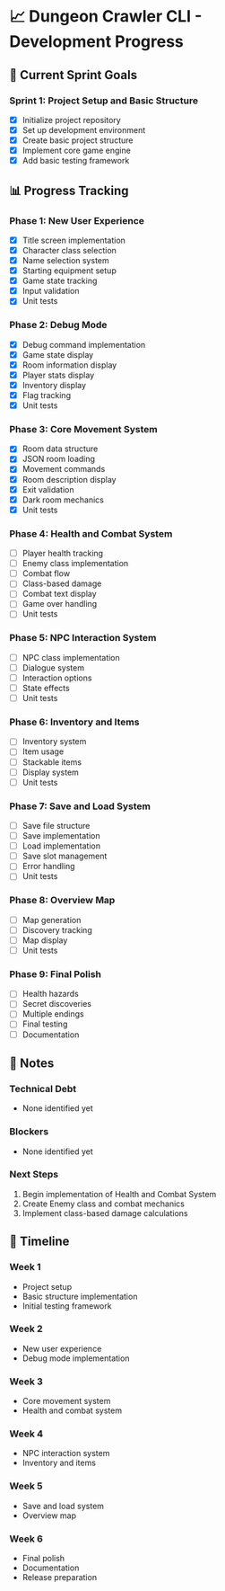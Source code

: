 # 📈 Dungeon Crawler CLI - Development Progress

## 🎯 Current Sprint Goals

### Sprint 1: Project Setup and Basic Structure
- [x] Initialize project repository
- [x] Set up development environment
- [x] Create basic project structure
- [x] Implement core game engine
- [x] Add basic testing framework

## 📊 Progress Tracking

### Phase 1: New User Experience
- [x] Title screen implementation
- [x] Character class selection
- [x] Name selection system
- [x] Starting equipment setup
- [x] Game state tracking
- [x] Input validation
- [x] Unit tests

### Phase 2: Debug Mode
- [x] Debug command implementation
- [x] Game state display
- [x] Room information display
- [x] Player stats display
- [x] Inventory display
- [x] Flag tracking
- [x] Unit tests

### Phase 3: Core Movement System
- [x] Room data structure
- [x] JSON room loading
- [x] Movement commands
- [x] Room description display
- [x] Exit validation
- [x] Dark room mechanics
- [x] Unit tests

### Phase 4: Health and Combat System
- [ ] Player health tracking
- [ ] Enemy class implementation
- [ ] Combat flow
- [ ] Class-based damage
- [ ] Combat text display
- [ ] Game over handling
- [ ] Unit tests

### Phase 5: NPC Interaction System
- [ ] NPC class implementation
- [ ] Dialogue system
- [ ] Interaction options
- [ ] State effects
- [ ] Unit tests

### Phase 6: Inventory and Items
- [ ] Inventory system
- [ ] Item usage
- [ ] Stackable items
- [ ] Display system
- [ ] Unit tests

### Phase 7: Save and Load System
- [ ] Save file structure
- [ ] Save implementation
- [ ] Load implementation
- [ ] Save slot management
- [ ] Error handling
- [ ] Unit tests

### Phase 8: Overview Map
- [ ] Map generation
- [ ] Discovery tracking
- [ ] Map display
- [ ] Unit tests

### Phase 9: Final Polish
- [ ] Health hazards
- [ ] Secret discoveries
- [ ] Multiple endings
- [ ] Final testing
- [ ] Documentation

## 📝 Notes

### Technical Debt
- None identified yet

### Blockers
- None identified yet

### Next Steps
1. Begin implementation of Health and Combat System
2. Create Enemy class and combat mechanics
3. Implement class-based damage calculations

## 📅 Timeline

### Week 1
- Project setup
- Basic structure implementation
- Initial testing framework

### Week 2
- New user experience
- Debug mode implementation

### Week 3
- Core movement system
- Health and combat system

### Week 4
- NPC interaction system
- Inventory and items

### Week 5
- Save and load system
- Overview map

### Week 6
- Final polish
- Documentation
- Release preparation
